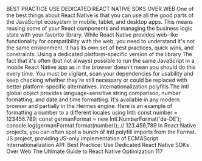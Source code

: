 BEST PRACTICE
USE DEDICATED REACT 
NATIVE SDKS OVER WEB
One of the best things about React Native is that you can use all the good parts of the 
JavaScript ecosystem in mobile, tablet, and desktop apps. This means reusing some of your 
React components and managing the business logic state with your favorite library.
While React Native provides web-like functionality for compatibility with the web, you need 
to understand it's not the same environment. It has its own set of best practices, quick wins, 
and constraints. 
Using a dedicated platform-specific version of the library
The fact that it's often (but not always) possible to run the same JavaScript in a mobile React 
Native app as in the browser doesn't mean you should do this every time. You must be vigilant, 
scan your dependencies for usability and keep checking whether they're still necessary or could 
be replaced with better platform-specific alternatives.
Internationalization polyfills
The Intl global object provides language-sensitive string comparison, number formatting, 
and date and time formatting. It's available in any modern browser and partially in the Hermes 
engine.
Here is an example of formatting a number to a different locales using Intl:
const number = 123456.789;
const germanFormat = new Intl.NumberFormat('de-DE');
console.log(germanFormat.format(number)); // 123.456,789
In React Native projects, you can often spot a bunch of Intl polyfill imports from the Format.
JS project, providing JS-only implementation of ECMAScript Internationalization API:
Best Practice: Use Dedicated React Native SDKs Over Web
The Ultimate Guide to React Native Optimization
117